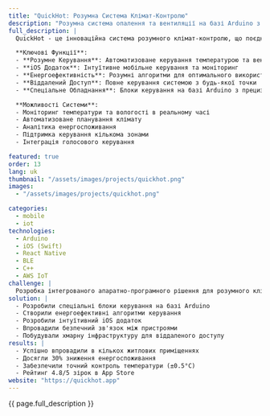 ```yaml
---
title: "QuickHot: Розумна Система Клімат-Контролю"
description: "Розумна система опалення та вентиляції на базі Arduino з супутнім iOS додатком"
full_description: |
  QuickHot - це інноваційна система розумного клімат-контролю, що поєднує апаратне забезпечення на базі Arduino з інтуїтивним iOS додатком. Система забезпечує інтелектуальне керування опаленням та вентиляцією, дозволяючи користувачам оптимізувати клімат у будинку при одночасному зниженні енергоспоживання через розумну автоматизацію та віддалене керування.

  **Ключові Функції**:
  - **Розумне Керування**: Автоматизоване керування температурою та вентиляцією
  - **iOS Додаток**: Інтуїтивне мобільне керування та моніторинг
  - **Енергоефективність**: Розумні алгоритми для оптимального використання енергії
  - **Віддалений Доступ**: Повне керування системою з будь-якої точки
  - **Спеціальне Обладнання**: Блоки керування на базі Arduino з прецизійними датчиками

  **Можливості Системи**:
  - Моніторинг температури та вологості в реальному часі
  - Автоматизоване планування клімату
  - Аналітика енергоспоживання
  - Підтримка керування кількома зонами
  - Інтеграція голосового керування

featured: true
order: 13
lang: uk
thumbnail: "/assets/images/projects/quickhot.png"
images:
  - "/assets/images/projects/quickhot.png"

categories:
  - mobile
  - iot
technologies:
  - Arduino
  - iOS (Swift)
  - React Native
  - BLE
  - C++
  - AWS IoT
challenge: |
  Розробка інтегрованого апаратно-програмного рішення для розумного клімат-контролю, що поєднує обладнання на базі Arduino зі зручним iOS додатком. Ключові завдання включали забезпечення надійного зв'язку між пристроями, впровадження енергоефективних алгоритмів та створення інтуїтивного користувацького інтерфейсу.
solution: |
  - Розробили спеціальні блоки керування на базі Arduino
  - Створили енергоефективні алгоритми керування
  - Розробили інтуїтивний iOS додаток
  - Впровадили безпечний зв'язок між пристроями
  - Побудували хмарну інфраструктуру для віддаленого доступу
results: |
  - Успішно впровадили в кількох житлових приміщеннях
  - Досягли 30% зниження енергоспоживання
  - Забезпечили точний контроль температури (±0.5°C)
  - Рейтинг 4.8/5 зірок в App Store
website: "https://quickhot.app"
---
```


{{ page.full_description }}